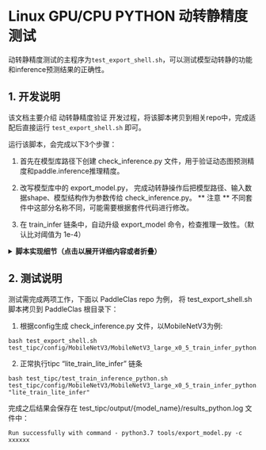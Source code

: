 # Linux GPU/CPU PYTHON 动转静精度测试

动转静精度测试的主程序为`test_export_shell.sh`，可以测试模型动转静的功能和inference预测结果的正确性。

<a name="1"></a>
## 1. 开发说明

该文档主要介绍 动转静精度验证 开发过程，将该脚本拷贝到相关repo中，完成适配后直接运行 `test_export_shell.sh` 即可。

运行该脚本，会完成以下3个步骤：

1. 首先在模型库路径下创建 check_inference.py 文件，用于验证动态图预测精度和paddle.inference推理精度。
2. 改写模型库中的 export_model.py， 完成动转静操作后把模型路径、输入数据shape、模型结构作为参数传给 check_inference.py。
   ** 注意 ** 不同套件中这部分名称不同，可能需要根据套件代码进行修改。

3. 在 train_infer 链条中，自动升级 export_model 命令，检查推理一致性。（默认比对阈值为 1e-4）

<details>
<summary><b> 脚本实现细节（点击以展开详细内容或者折叠）</b></summary>
 
1. 创建 check_inference.py 文件
   将模版内容写入脚本，用于在启动模型动转静时测试精度误差
  
  ```
  def verify_paddle_inference_correctness(layer, path):
    from paddle import inference
    import numpy as np
    model_file_path = path + ".pdmodel"
    params_file_path = path + ".pdiparams"
    config = inference.Config(model_file_path, params_file_path)
    predictor = inference.create_predictor(config)
    input_names = predictor.get_input_names()
    input_data = get_input_shape("xxxxxx")
    dygraph_input = {}
    if input_names == ["im_shape", "image", "scale_factor"]:
        input_names = ["image", "im_shape", "scale_factor"]
    for i,name in enumerate(input_names):
        input_tensor = predictor.get_input_handle(name)
        fake_input = input_data[i]
        input_tensor.copy_from_cpu(fake_input)
        dygraph_input[name] = paddle.to_tensor(fake_input)
    predictor.run()
    output_names = predictor.get_output_names()
    output_tensors = []
    for output_name in output_names:
        output_tensor = predictor.get_output_handle(output_name)
        output_tensors.append(output_tensor)
    prob_out = output_tensors[0].copy_to_cpu()
    layer.eval()
    pred = layer(dygraph_input)
    pred = list(pred.values())[0] if isinstance(pred, dict) else pred
    correct = np.allclose(pred, prob_out, rtol=1e-4, atol=1e-4)
    absolute_diff = np.abs(pred.numpy() - prob_out)
    max_absolute_diff = np.max(absolute_diff)
    # print("max_absolute_diff:", max_absolute_diff)
    assert correct, "Result diff when load and inference:\nlayer max_absolute_diff:{}"\
                  .format(max_absolute_diff)
    print("Successful, dygraph and inference predictions are consistent.")'
  ```
    
2. 找到动转静执行文件

在 133-175 行中找到对应套件，修改
- 模型保存操作的真实路径--export_file
- 模型变量名--layer
- 模型保存路径--path

以 PaddleClas repo 为例，模型导出命令为 `python3.7 tools/export_model.py -c xxx`, 以tools/export_model.py 为入口，找到真正执行`jit.save`操作的文件： `ppcls/engine/engine.py`，具体代码在410行：

```
model = paddle.jit.to_static(
    model,
    input_spec=[
        paddle.static.InputSpec(
            shape=[None] + self.config["Global"]["image_shape"],
            dtype='float32')
    ])
paddle.jit.save(model, save_path)
```

paddle.jit.save命令，保存模型为 model， 存储路径为 save_path， 预测输入shape为 [None] + self.config["Global"]["image_shape"], 由此可在 `test_export_shell.sh` 中为以下变量赋值：

```
    export_file=${root_path}/ppcls/engine/engine.py
    # define layer path and img_shape
    layer="model"
    path="save_path"
```

执行 `test_export_shell.sh` 脚本后，`ppcls/engine/engine.py` 中会添加5行代码，在每次执行动转静操作时自动测试精度：

```
model = paddle.jit.to_static(
    model,
    input_spec=[
        paddle.static.InputSpec(
            shape=[None] + self.config["Global"]["image_shape"],
            dtype='float32')
    ])
paddle.jit.save(model, save_path)
# 以下为自动添加的代码
from check_inference import verify_paddle_inference_correctness
layer = model
path = save_path
verify_paddle_inference_correctness(layer, path)
```
  
</details>
  
  
  
## 2. 测试说明

测试需完成两项工作，下面以 PaddleClas repo 为例， 将 test_export_shell.sh 脚本拷贝到 PaddleClas 根目录下：

1. 根据config生成 check_inference.py 文件，以MobileNetV3为例:

```
bash test_export_shell.sh test_tipc/config/MobileNetV3/MobileNetV3_large_x0_5_train_infer_python.txt
```

2. 正常执行tipc “lite_train_lite_infer” 链条
```
bash test_tipc/test_train_inference_python.sh test_tipc/config/MobileNetV3/MobileNetV3_large_x0_5_train_infer_python.txt "lite_train_lite_infer"
```

完成之后结果会保存在 test_tipc/output/{model_name}/results_python.log 文件中：

```
Run successfully with command - python3.7 tools/export_model.py -c xxxxxx

```
